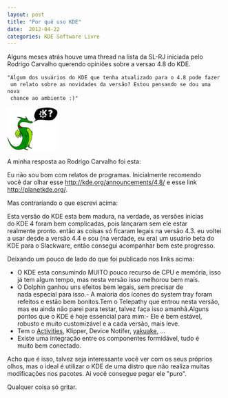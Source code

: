 ```yaml
---
layout: post
title: "Por quê uso KDE"
date:  2012-04-22
categories: KDE Software Livre
---
```


Alguns meses atrás houve uma thread na lista da SL-RJ iniciada pelo
Rodrigo Carvalho querendo opiniões sobre a versao 4.8 do KDE.

    "Algum dos usuários do KDE que tenha atualizado para o 4.8 pode fazer
     um relato sobre as novidades da versão? Estou pensando se dou uma nova
     chance ao ambiente :)"

[![image0](/assets/img/whatisKDE.png)](/assets/img/whatisKDE.png)

A minha resposta ao Rodrigo Carvalho foi esta:

Eu não sou bom com relatos de programas. Inicialmente recomendo você dar
olhar esse <http://kde.org/announcements/4.8/> e esse link
<http://planetkde.org/>.

Mas contrariando o que escrevi acima:

Esta versão do KDE esta bem madura, na verdade, as versões inicias
do KDE 4 foram bem complicadas, pois lançaram sem ele estar
realmente pronto. então as coisas só ficaram legais na versão 4.3. eu
voltei a usar desde a versão 4.4 e sou (na verdade, eu era) um usuário
beta do KDE para o Slackware, então consegui acompanhar bem este
progresso.

Deixando um pouco de lado do que foi publicado nos links acima:

-   O KDE esta consumindo MUITO pouco recurso de CPU e memória, isso
    já tem algum tempo, mas nesta versão isso melhorou bem mais.
-   O Dolphin ganhou uns efeitos bem legais, sem precisar de
    nada especial para isso.- A maioria dos ícones do system tray foram
    refeitos e estão bem bonitos.Tem o Telepathy que entrou nesta
    versão, mas eu ainda não parei para testar, talvez faça isso
    amanhã.Alguns pontos que o KDE é hoje essencial para mim:- Ele é bem
    estável, robusto e muito customizável e a cada versão, mais leve.
-   Tem o
    [Activities](http://liveblue.wordpress.com/2011/02/05/atividades-–-uma-mudanca-no-modo-de-trabalho/),
    Klipper, Device Notifer, [yakuake](http://yakuake.kde.org/), ...
-   Existe uma integração entre os componentes formidável, tudo é
    muito bem conectado.

Acho que é isso, talvez seja interessante você ver com os seus próprios
olhos, mas o ideal é utilizar o KDE de uma distro que não realiza muitas
modificações nos pacotes. Ai você consegue pegar ele "puro".

Qualquer coisa só gritar.
